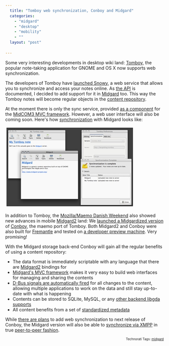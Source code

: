 ```yaml
---
  title: "Tomboy web synchronization, Conboy and Midgard"
  categories: 
    - "midgard"
    - "desktop"
    - "mobility"
    - ""
  layout: "post"

---
```

<p>
Some very interesting developments in desktop wiki land: <a href="http://projects.gnome.org/tomboy/">Tomboy</a>, the popular note-taking application for GNOME and OS X now supports web synchronization.
</p><p>
The developers of Tomboy have <a href="http://automorphic.blogspot.com/2009/05/tomboy-0151-release-brings-new-online.html">launched Snowy</a>, a web service that allows you to synchronize and access your notes online. As <a href="http://live.gnome.org/Tomboy/Synchronization/REST">the API</a> is documented, I decided to add support for it in <a href="http://www.midgard-project.org/">Midgard</a> too. This way the Tomboy notes will become regular objects in the <a href="http://bergie.iki.fi/blog/midgard_and_jcr-a_look_at_two_content_repositories/">content repository</a>.
</p><p>
At the moment there is only the sync service, provided <a href="http://trac.midgard-project.org/browser/trunk/midcom/org_gnome_tomboy">as a component</a> for the <a href="http://bergie.iki.fi/blog/midcom_3_at_a_glance/">MidCOM3 MVC framework</a>. However, a web user interface will also be coming soon. Here's how <a href="http://library.gnome.org/users/tomboy/0.14/synchronization.html.en">synchronization</a> with Midgard looks like:
</p><p>
<a href="/files/tomboy-synchronization-midgard.png"><img src="/files/tomboy-synchronization-midgard-tm.jpg" height="248" width="400" border="1" hspace="4" vspace="4" alt="Tomboy synchronizing with Midgard" title="Tomboy synchronizing with Midgard" /></a>
</p><p>
In addition to Tomboy, the <a href="http://wiki.maemo.org/MozillaMaemoDanishWeekend">Mozilla/Maemo Danish Weekend</a> also showed new advances in mobile <a href="http://www.midgard-project.org/midgard2/">Midgard2</a> land: We <a href="http://maemo.org/community/maemo-developers/re-fwd-conboy-midgard/">launched a Midgardized version</a> of <a href="http://maemo.org/downloads/product/OS2008/conboy/">Conboy</a>, the maemo port of Tomboy. Both Midgard2 and Conboy were also built for <a href="http://repository.maemo.org/extras-devel/pool/fremantle/free/m/midgard2-core/">Fremantle</a> and tested on <a href="http://talk.maemo.org/showthread.php?p=292386#post292386">a developer preview machine</a>. Very promising!
</p><p>
With the Midgard storage back-end Conboy will gain all the regular benefits of using a content repository:
</p><ul>
<li>The data format is immediately scriptable with any language that there are <a href="http://www.midgard-project.org/midgard2/">Midgard2</a> bindings for</li>
<li><a href="http://bergie.iki.fi/blog/midcom_3_at_a_glance/">Midgard's MVC framework</a> makes it very easy to build web interfaces for managing and sharing the contents</li>
<li><a href="http://teroheikkinen.iki.fi/blog/midgard_workshop_at_fscons/">D-Bus signals are automatically fired</a> for all changes to the content, allowing multiple applications to work on the data and still stay up-to-date with what is happening</li>
<li>Contents can be stored to SQLite, MySQL, or any <a href="http://www.gnome-db.org/Providers_status">other backend libgda supports</a></li>
<li>All content benefits from a set of <a href="http://www.midgard-project.org/documentation/mgdschema-metadata-object/">standardized metadata</a></li>
</ul><p>
While <a href="https://garage.maemo.org/forum/forum.php?forum_id=3759">there are plans</a> to add web synchronization to next release of Conboy, the Midgard version will also be able to <a href="http://teroheikkinen.iki.fi/blog/how_midgard_2_talks_between_between_machines/">synchronize via XMPP</a> in true <a href="http://bergie.iki.fi/blog/midgard2_at_fscons-your_data-everywhere/">peer-to-peer fashion</a>.
</p>
<p style="text-align:right;font-size:10px;">Technorati Tags: <a href="http://www.technorati.com/tag/midgard" rel="tag">midgard</a></p>